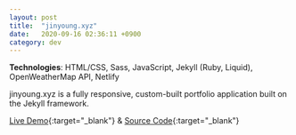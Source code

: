 ```yaml
---
layout: post
title:  "jinyoung.xyz"
date:   2020-09-16 02:36:11 +0900
category: dev
---
```

<!-- 
<img src="{{site.base_url}}/dev/assets/images/xyz.gif" alt='blog preview' width="500">
 -->
**Technologies**: HTML/CSS, Sass, JavaScript, Jekyll (Ruby, Liquid), OpenWeatherMap API, Netlify

jinyoung.xyz is a fully responsive, custom-built portfolio application built on the Jekyll framework. 

[Live Demo](https://jinyoungch0i.github.io/){:target="_blank"} & [Source Code](https://github.com/jinyoungch0i/jinyoungchoi.github.io){:target="_blank"}
